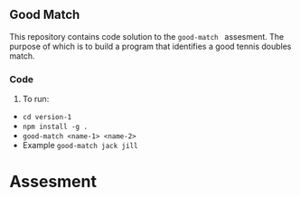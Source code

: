## Good Match

This repository contains code solution to the `good-match ` assesment. The purpose of which is to build a program that identifies a good tennis doubles match.

### Code


1.  To run:
 - `cd version-1`
 - `npm install -g .`
 - `good-match <name-1> <name-2>`
 - Example `good-match jack jill`

# Assesment
